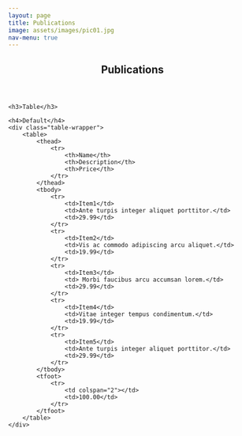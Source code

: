 ```yaml
---
layout: page
title: Publications
image: assets/images/pic01.jpg
nav-menu: true
---
```


<!-- Main -->
<div id="main" class="alt">

<!-- One -->
<section id="one">
	<div class="inner">
		<header class="major">
			<h1>Publications</h1>
		</header>

<!-- Content -->

<!-- Table -->
    <h3>Table</h3>

    <h4>Default</h4>
    <div class="table-wrapper">
        <table>
            <thead>
                <tr>
                    <th>Name</th>
                    <th>Description</th>
                    <th>Price</th>
                </tr>
            </thead>
            <tbody>
                <tr>
                    <td>Item1</td>
                    <td>Ante turpis integer aliquet porttitor.</td>
                    <td>29.99</td>
                </tr>
                <tr>
                    <td>Item2</td>
                    <td>Vis ac commodo adipiscing arcu aliquet.</td>
                    <td>19.99</td>
                </tr>
                <tr>
                    <td>Item3</td>
                    <td> Morbi faucibus arcu accumsan lorem.</td>
                    <td>29.99</td>
                </tr>
                <tr>
                    <td>Item4</td>
                    <td>Vitae integer tempus condimentum.</td>
                    <td>19.99</td>
                </tr>
                <tr>
                    <td>Item5</td>
                    <td>Ante turpis integer aliquet porttitor.</td>
                    <td>29.99</td>
                </tr>
            </tbody>
            <tfoot>
                <tr>
                    <td colspan="2"></td>
                    <td>100.00</td>
                </tr>
            </tfoot>
        </table>
    </div>


</div>

</section>

</div>
